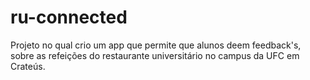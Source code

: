 # ru-connected
Projeto no qual crio um app que permite que alunos deem feedback's, sobre as refeições do restaurante universitário no campus da UFC em Crateús.
